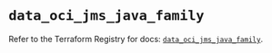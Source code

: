 # `data_oci_jms_java_family`

Refer to the Terraform Registry for docs: [`data_oci_jms_java_family`](https://registry.terraform.io/providers/oracle/oci/6.18.0/docs/data-sources/jms_java_family).
